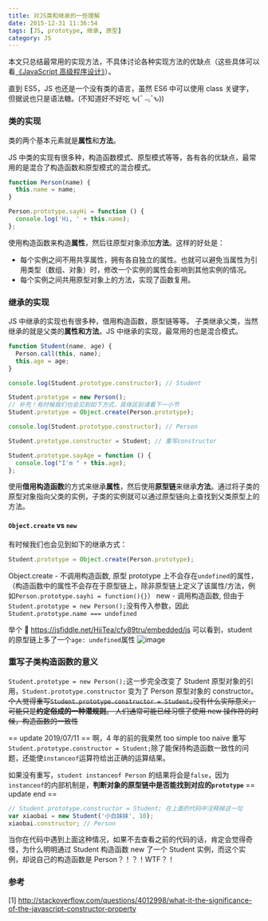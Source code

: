 ```yaml
---
title: 对JS类和继承的一些理解
date: 2015-12-31 11:36:54
tags: [JS, prototype, 继承, 原型]
category: JS
---
```


本文只总结最常用的实现方法，不具体讨论各种实现方法的优缺点（这些具体可以看[《JavaScript 高级程序设计》](http://book.douban.com/subject/10546125/)）。

直到 ES5，JS 也还是一个没有类的语言，虽然 ES6 中可以使用 class 关键字，但据说也只是语法糖。(不知道好不好吃 ԅ(¯﹃¯ԅ))

### 类的实现

类的两个基本元素就是**属性**和**方法**。

JS 中类的实现有很多种，构造函数模式、原型模式等等，各有各的优缺点，最常用的是混合了构造函数和原型模式的混合模式。

```js
function Person(name) {
  this.name = name;
}

Person.prototype.sayHi = function () {
  console.log('Hi, ' + this.name);
};
```

使用构造函数来构造**属性**，然后往原型对象添加**方法**。这样的好处是：

- 每个实例之间不用共享属性，拥有各自独立的属性。也就可以避免当属性为引用类型（数组、对象）时，修改一个实例的属性会影响到其他实例的情况。
- 每个实例之间共用原型对象上的方法，实现了函数复用。

### 继承的实现

JS 中继承的实现也有很多种，借用构造函数，原型链等等。
子类继承父类，当然继承的就是父类的**属性和方法**。JS 中继承的实现，最常用的也是混合模式。

```js
function Student(name, age) {
  Person.call(this, name);
  this.age = age;
}

console.log(Student.prototype.constructor); // Student

Student.prototype = new Person();
// 补充！有时候我们也会见到如下方式，具体区别请看下一小节
Student.prototype = Object.create(Person.prototype);

console.log(Student.prototype.constructor); // Person

Student.prototype.constructor = Student; // 重写constructor

Student.prototype.sayAge = function () {
  console.log("I'm " + this.age);
};
```

使用**借用构造函数**的方式来继承**属性**，然后使用**原型链**来继承**方法**。通过将子类的原型对象指向父类的实例，子类的实例就可以通过原型链向上查找到父类原型上的方法。

#### `Object.create` vs `new`

有时候我们也会见到如下的继承方式：

```js
Student.prototype = Object.create(Person.prototype);
```

Object.create - 不调用构造函数, 原型 prototype 上不会存在`undefined`的属性，（构造函数中的属性不会存在于原型链上，除非原型链上定义了该属性/方法，例如`Person.prototype.sayhi = function(){}`）
new - 调用构造函数, 但由于`Student.prototype = new Person();`没有传入参数，因此`Student.prototype.name === undefined`

举个 🌰
https://jsfiddle.net/HiiTea/cfy89tru/embedded/js
可以看到，student 的原型链上多了一个`age: undefined`属性
![image](https://user-images.githubusercontent.com/36024221/46127882-8f360380-c264-11e8-82af-69f214fe66cc.png)

### 重写子类构造函数的意义

`Student.prototype = new Person();`这一步完全改变了 Student 原型对象的引用，`Student.prototype.constructor` 变为了 Person 原型对象的 constructor。
~~个人觉得重写`Student.prototype.constructor = Student;`没有什么实际意义，可能只是**约定俗成的一种潜规则**。
人们通常可能已经习惯了使用 new 操作符的时候，构造函数的一致性~~

== update 2019/07/11 ==
啊，4 年的前的我果然 too simple too naive
重写`Student.prototype.constructor = Student;`除了能保持构造函数一致性的问题，还能使`instanceof`运算符给出正确的运算结果。

如果没有重写，`student instanceof Person` 的结果将会是`false`，因为`instanceof`的内部机制是，**判断对象的原型链中是否能找到对应的`prototype`**
== update end ==

```js
// Student.prototype.constructor = Student; 在上面的代码中注释掉这一句
var xiaobai = new Student('小白妹妹', 10);
xiaobai.constructor; // Person
```

当你在代码中遇到上面这种情况，如果不去查看之前的代码的话，肯定会觉得奇怪，为什么明明通过 Student 构造函数 new 了一个 Student 实例，而这个实例，却说自己的构造函数是 Person？！？！WTF？！

### 参考

[1] http://stackoverflow.com/questions/4012998/what-it-the-significance-of-the-javascript-constructor-property
